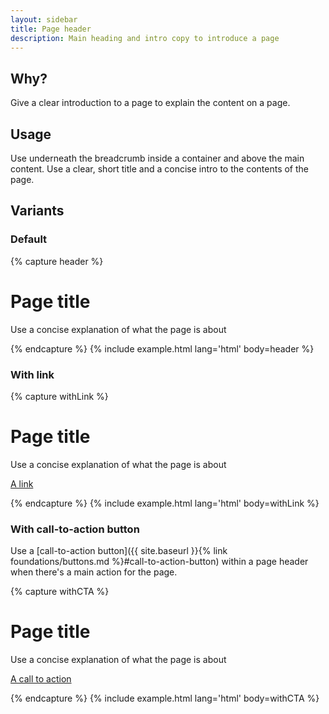 ```yaml
---
layout: sidebar
title: Page header
description: Main heading and intro copy to introduce a page
---
```


## Why?
Give a clear introduction to a page to explain the content on a page.

## Usage
Use underneath the breadcrumb inside a container and above the main content. Use a clear, short title and a concise intro to the contents of the page.

## Variants

### Default

{% capture header %}
<div class="page-header">
    <h1 class="page-header__heading">
        Page title
    </h1>
    <p class="page-header__lead">
        Use a concise explanation of what the page is about
    </p>
</div>
{% endcapture %}
{% include example.html lang='html' body=header %}

### With link

{% capture withLink %}
<div class="page-header">
    <h1 class="page-header__heading">
        Page title
    </h1>
    <p class="page-header__lead">
        Use a concise explanation of what the page is about
    </p>
    <p class="page-header__cta">
        <a href="#">A link</a>
    </p>
</div>
{% endcapture %}
{% include example.html lang='html' body=withLink %}

### With call-to-action button

Use a [call-to-action button]({{ site.baseurl }}{% link foundations/buttons.md %}#call-to-action-button) within a page header when there's a main action for the page.

{% capture withCTA %}
<div class="page-header">
    <h1 class="page-header__heading">
        Page title
    </h1>
    <p class="page-header__lead">
        Use a concise explanation of what the page is about
    </p>
    <p class="page-header__cta">
        <a href="#" class="btn btn--cta">A call to action</a>
    </p>
</div>
{% endcapture %}
{% include example.html lang='html' body=withCTA %}

